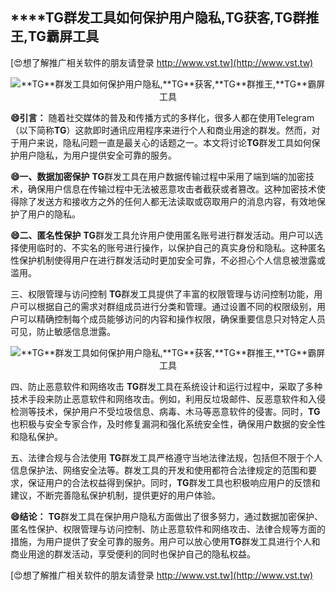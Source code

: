 ## ****TG**群发工具如何保护用户隐私,**TG**获客,**TG**群推王,**TG**霸屏工具**

[😍想了解推广相关软件的朋友请登录 http://www.vst.tw](http://www.vst.tw)

 <center><img src="https://vst.tw/MP4/tuiguang/png/1.png" alt="**TG**群发工具如何保护用户隐私,**TG**获客,**TG**群推王,**TG**霸屏工具"></center>

**😄引言：**
随着社交媒体的普及和传播方式的多样化，很多人都在使用Telegram（以下简称**TG**）这款即时通讯应用程序来进行个人和商业用途的群发。然而，对于用户来说，隐私问题一直是最关心的话题之一。本文将讨论**TG**群发工具如何保护用户隐私，为用户提供安全可靠的服务。

**😄一、数据加密保护**
**TG**群发工具在用户数据传输过程中采用了端到端的加密技术，确保用户信息在传输过程中无法被恶意攻击者截获或者篡改。这种加密技术使得除了发送方和接收方之外的任何人都无法读取或窃取用户的消息内容，有效地保护了用户的隐私。

**😄二、匿名性保护**
**TG**群发工具允许用户使用匿名账号进行群发活动。用户可以选择使用临时的、不实名的账号进行操作，以保护自己的真实身份和隐私。这种匿名性保护机制使得用户在进行群发活动时更加安全可靠，不必担心个人信息被泄露或滥用。

三、权限管理与访问控制
**TG**群发工具提供了丰富的权限管理与访问控制功能，用户可以根据自己的需求对群组成员进行分类和管理。通过设置不同的权限级别，用户可以精确控制每个成员能够访问的内容和操作权限，确保重要信息只对特定人员可见，防止敏感信息泄露。

 <center><img src="https://vst.tw/MP4/tuiguang/png/1.png" alt="**TG**群发工具如何保护用户隐私,**TG**获客,**TG**群推王,**TG**霸屏工具"></center>

四、防止恶意软件和网络攻击
**TG**群发工具在系统设计和运行过程中，采取了多种技术手段来防止恶意软件和网络攻击。例如，利用反垃圾邮件、反恶意软件和入侵检测等技术，保护用户不受垃圾信息、病毒、木马等恶意软件的侵害。同时，**TG**也积极与安全专家合作，及时修复漏洞和强化系统安全性，确保用户数据的安全性和隐私保护。

五、法律合规与合法使用
**TG**群发工具严格遵守当地法律法规，包括但不限于个人信息保护法、网络安全法等。群发工具的开发和使用都符合法律规定的范围和要求，保证用户的合法权益得到保护。同时，**TG**群发工具也积极响应用户的反馈和建议，不断完善隐私保护机制，提供更好的用户体验。

**😄结论：**
**TG**群发工具在保护用户隐私方面做出了很多努力，通过数据加密保护、匿名性保护、权限管理与访问控制、防止恶意软件和网络攻击、法律合规等方面的措施，为用户提供了安全可靠的服务。用户可以放心使用**TG**群发工具进行个人和商业用途的群发活动，享受便利的同时也保护自己的隐私权益。

[😍想了解推广相关软件的朋友请登录 http://www.vst.tw](http://www.vst.tw)



